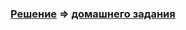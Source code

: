 ### [Решение](https://github.com/Cliffart44/Java_hw_3.3/pull/2) => [домашнего задания](https://github.com/netology-code/javaqa-homeworks/tree/master/state#%D0%B7%D0%B0%D0%B4%D0%B0%D1%87%D0%B0-2---lombok)